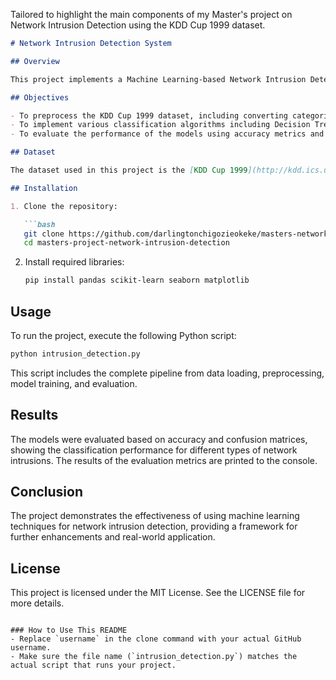Tailored to highlight the main components of my Master's project on Network Intrusion Detection using the KDD Cup 1999 dataset.

```markdown
# Network Intrusion Detection System

## Overview

This project implements a Machine Learning-based Network Intrusion Detection System (NIDS) using the KDD Cup 1999 dataset. The system is designed to identify and classify various types of network attacks.

## Objectives

- To preprocess the KDD Cup 1999 dataset, including converting categorical variables into dummy variables.
- To implement various classification algorithms including Decision Trees, Gaussian Naive Bayes, and Random Forests for intrusion detection.
- To evaluate the performance of the models using accuracy metrics and confusion matrices.

## Dataset

The dataset used in this project is the [KDD Cup 1999](http://kdd.ics.uci.edu/databases/kddcup99/kddcup99.html), which contains a wide range of network connections labeled as normal or different types of attacks.

## Installation

1. Clone the repository:

   ```bash
   git clone https://github.com/darlingtonchigozieokeke/masters-network-intrusion-detection-project.git
   cd masters-project-network-intrusion-detection
   ```

2. Install required libraries:

   ```bash
   pip install pandas scikit-learn seaborn matplotlib
   ```

## Usage

To run the project, execute the following Python script:

```bash
python intrusion_detection.py
```

This script includes the complete pipeline from data loading, preprocessing, model training, and evaluation.

## Results

The models were evaluated based on accuracy and confusion matrices, showing the classification performance for different types of network intrusions. The results of the evaluation metrics are printed to the console.

## Conclusion

The project demonstrates the effectiveness of using machine learning techniques for network intrusion detection, providing a framework for further enhancements and real-world application.

## License

This project is licensed under the MIT License. See the LICENSE file for more details.
```

### How to Use This README
- Replace `username` in the clone command with your actual GitHub username.
- Make sure the file name (`intrusion_detection.py`) matches the actual script that runs your project.
